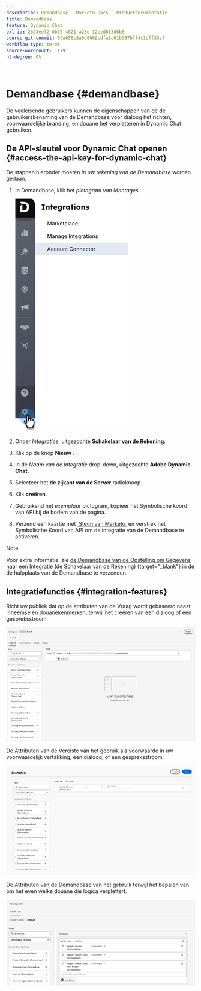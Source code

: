 ```yaml
---
description: Demandbase - Marketo Docs - Productdocumentatie
title: Demandbase
feature: Dynamic Chat
exl-id: 2623eef2-0b15-4821-a23e-12eed613d6b6
source-git-commit: 09a656c3a0d0002edfa1a61b987bff4c1dff33cf
workflow-type: tm+mt
source-wordcount: '179'
ht-degree: 0%

---
```


# Demandbase {#demandbase}

De veeleisende gebruikers kunnen de eigenschappen van de de gebruikersbenaming van de Demandbase voor dialoog het richten, voorwaardelijke branding, en douane het verpletteren in Dynamic Chat gebruiken.

## De API-sleutel voor Dynamic Chat openen {#access-the-api-key-for-dynamic-chat}

De stappen hieronder moeten _in uw rekening van de Demandbase_ worden gedaan.

1. In Demandbase, klik het _pictogram van Montages_.

   ![](assets/demandbase-1.png)

1. Onder _Integraties_, uitgezochte **Schakelaar van de Rekening**.

1. Klik op de knop **Nieuw** .

1. In de _Naam van de Integratie_ drop-down, uitgezochte **Adobe Dynamic Chat**.

1. Selecteer het **de zijkant van de Server** radioknoop.

1. Klik **creëren**.

1. Gebruikend het _exemplaar_ pictogram, kopieer het Symbolische koord van API bij de bodem van de pagina.

1. Verzend een kaartje met [&#x200B; Steun van Marketo &#x200B;](https://nation.marketo.com/t5/support/ct-p/Support) en verstrek het Symbolische Koord van API om de integratie van de Demandbase te activeren.

>[!NOTE]
>
>Voor extra informatie, zie [&#x200B; de Demandbase van de Opstelling om Gegevens naar een Integratie (de Schakelaar van de Rekening) &#x200B;](https://support.demandbase.com/hc/en-us/articles/360057169531-Set-Up-Demandbase-to-Send-Data-to-an-Integration-Account-Connector){target="_blank"} in de de hulpplaats van de Demandbase te verzenden.

## Integratiefuncties {#integration-features}

Richt uw publiek dat op de attributen van de Vraag wordt gebaseerd naast inheemse en douanekenmerken, terwijl het creëren van een dialoog of een gespreksstroom.

![](assets/demandbase-2.png)

De Attributen van de Vereiste van het gebruik als voorwaarde in uw voorwaardelijk vertakking, een dialoog, of een gespreksstroom.

![](assets/demandbase-3.png)

De Attributen van de Demandbase van het gebruik terwijl het bepalen van om het even welke douane die logica verplettert.

![](assets/demandbase-4.png)

